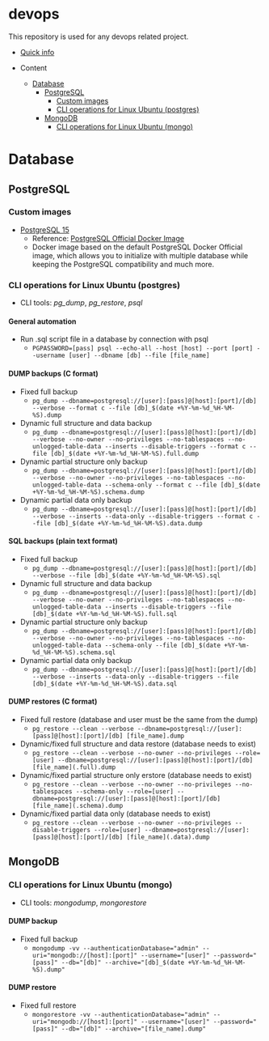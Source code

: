 # devops

This repository is used for any devops related project.

- [Quick info](./INFO.md)

- Content
  - [Database](#database)
    - [PostgreSQL](#postgresql)
      - [Custom images](#custom-images)
      - [CLI operations for Linux Ubuntu (postgres)](#cli-operations-for-linux-ubuntu-postgres)
    - [MongoDB](#mongodb)
      - [CLI operations for Linux Ubuntu (mongo)](#cli-operations-for-linux-ubuntu-mongo)

# Database

## PostgreSQL

### Custom images
- [PostgreSQL 15](https://github.com/rudiantoni/devops/tree/main/postgres/15)
  - Reference: [PostgreSQL Official Docker Image](https://hub.docker.com/_/postgres)
  - Docker image based on the default PostgreSQL Docker Official image, which allows you to initialize with multiple database while keeping the PostgreSQL compatibility and much more.

### CLI operations for Linux Ubuntu (postgres)
- CLI tools: *pg_dump*, *pg_restore*, *psql*

#### General automation
- Run .sql script file in a database by connection with psql
  - `PGPASSWORD=[pass] psql --echo-all --host [host] --port [port] --username [user] --dbname [db] --file [file_name]`

#### DUMP backups (C format)
- Fixed full backup
  - `pg_dump --dbname=postgresql://[user]:[pass]@[host]:[port]/[db] --verbose --format c --file [db]_$(date +%Y-%m-%d_%H-%M-%S).dump`
- Dynamic full structure and data backup
  - `pg_dump --dbname=postgresql://[user]:[pass]@[host]:[port]/[db] --verbose --no-owner --no-privileges --no-tablespaces --no-unlogged-table-data --inserts --disable-triggers --format c --file [db]_$(date +%Y-%m-%d_%H-%M-%S).full.dump`
- Dynamic partial structure only backup
  - `pg_dump --dbname=postgresql://[user]:[pass]@[host]:[port]/[db] --verbose --no-owner --no-privileges --no-tablespaces --no-unlogged-table-data --schema-only --format c --file [db]_$(date +%Y-%m-%d_%H-%M-%S).schema.dump`
- Dynamic partial data only backup
  - `pg_dump --dbname=postgresql://[user]:[pass]@[host]:[port]/[db] --verbose --inserts --data-only --disable-triggers --format c --file [db]_$(date +%Y-%m-%d_%H-%M-%S).data.dump`

#### SQL backups (plain text format)
- Fixed full backup
  - `pg_dump --dbname=postgresql://[user]:[pass]@[host]:[port]/[db] --verbose --file [db]_$(date +%Y-%m-%d_%H-%M-%S).sql`
- Dynamic full structure and data backup
  - `pg_dump --dbname=postgresql://[user]:[pass]@[host]:[port]/[db] --verbose --no-owner --no-privileges --no-tablespaces --no-unlogged-table-data --inserts --disable-triggers --file [db]_$(date +%Y-%m-%d_%H-%M-%S).full.sql`
- Dynamic partial structure only backup
  - `pg_dump --dbname=postgresql://[user]:[pass]@[host]:[port]/[db] --verbose --no-owner --no-privileges --no-tablespaces --no-unlogged-table-data --schema-only --file [db]_$(date +%Y-%m-%d_%H-%M-%S).schema.sql`
- Dynamic partial data only backup
  - `pg_dump --dbname=postgresql://[user]:[pass]@[host]:[port]/[db] --verbose --inserts --data-only --disable-triggers --file [db]_$(date +%Y-%m-%d_%H-%M-%S).data.sql`

#### DUMP restores (C format)
- Fixed full restore (database and user must be the same from the dump)
  - `pg_restore --clean --verbose --dbname=postgresql://[user]:[pass]@[host]:[port]/[db] [file_name].dump`
- Dynamic/fixed full structure and data restore (database needs to exist)
  - `pg_restore --clean --verbose --no-owner --no-privileges --role=[user] --dbname=postgresql://[user]:[pass]@[host]:[port]/[db] [file_name](.full).dump`
- Dynamic/fixed partial structure only erstore (database needs to exist)
  - `pg_restore --clean --verbose --no-owner --no-privileges --no-tablespaces --schema-only --role=[user] --dbname=postgresql://[user]:[pass]@[host]:[port]/[db] [file_name](.schema).dump`
- Dynamic/fixed partial data only (database needs to exist)
  - `pg_restore --clean --verbose --no-owner --no-privileges --disable-triggers --role=[user] --dbname=postgresql://[user]:[pass]@[host]:[port]/[db] [file_name](.data).dump`

## MongoDB

### CLI operations for Linux Ubuntu (mongo)
- CLI tools: *mongodump*, *mongorestore*

#### DUMP backup
- Fixed full backup
  - `mongodump -vv --authenticationDatabase="admin" --uri="mongodb://[host]:[port]" --username="[user]" --password="[pass]" --db="[db]" --archive="[db]_$(date +%Y-%m-%d_%H-%M-%S).dump"`

#### DUMP restore
- Fixed full restore
  - `mongorestore -vv --authenticationDatabase="admin" --uri="mongodb://[host]:[port]" --username="[user]" --password="[pass]" --db="[db]" --archive="[file_name].dump"`

